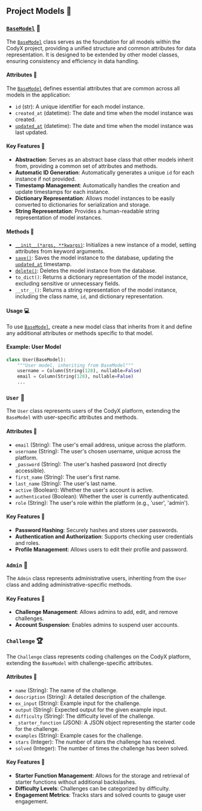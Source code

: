## Project Models :file_folder:

### [`BaseModel`](command:_github.copilot.openSymbolFromReferences?%5B%7B%22%24mid%22%3A1%2C%22path%22%3A%22%2Fhome%2F0xTariq%2Frepos%2FCodyX%2Fbackend%2Fmodels%2Fbase.py%22%2C%22scheme%22%3A%22file%22%7D%2C%7B%22line%22%3A12%2C%22character%22%3A6%7D%5D "backend/models/base.py") :floppy_disk:

The [`BaseModel`](command:_github.copilot.openSymbolFromReferences?%5B%7B%22%24mid%22%3A1%2C%22path%22%3A%22%2Fhome%2F0xTariq%2Frepos%2FCodyX%2Fbackend%2Fmodels%2Fbase.py%22%2C%22scheme%22%3A%22file%22%7D%2C%7B%22line%22%3A12%2C%22character%22%3A6%7D%5D "backend/models/base.py") class serves as the foundation for all models within the CodyX project, providing a unified structure and common attributes for data representation. It is designed to be extended by other model classes, ensuring consistency and efficiency in data handling.

#### Attributes :bookmark_tabs:
The [`BaseModel`](command:_github.copilot.openSymbolFromReferences?%5B%7B%22%24mid%22%3A1%2C%22path%22%3A%22%2Fhome%2F0xTariq%2Frepos%2FCodyX%2Fbackend%2Fmodels%2Fbase.py%22%2C%22scheme%22%3A%22file%22%7D%2C%7B%22line%22%3A12%2C%22character%22%3A6%7D%5D "backend/models/base.py") defines essential attributes that are common across all models in the application:
- `id` (str): A unique identifier for each model instance.
- `created_at` (datetime): The date and time when the model instance was created.
- [`updated_at`](command:_github.copilot.openSymbolFromReferences?%5B%7B%22%24mid%22%3A1%2C%22path%22%3A%22%2Fhome%2F0xTariq%2Frepos%2FCodyX%2Fbackend%2Fmodels%2Fuser.py%22%2C%22scheme%22%3A%22file%22%7D%2C%7B%22line%22%3A47%2C%22character%22%3A13%7D%5D "backend/models/user.py") (datetime): The date and time when the model instance was last updated.

#### Key Features :key:
- **Abstraction**: Serves as an abstract base class that other models inherit from, providing a common set of attributes and methods.
- **Automatic ID Generation**: Automatically generates a unique `id` for each instance if not provided.
- **Timestamp Management**: Automatically handles the creation and update timestamps for each instance.
- **Dictionary Representation**: Allows model instances to be easily converted to dictionaries for serialization and storage.
- **String Representation**: Provides a human-readable string representation of model instances.

#### Methods :wrench:
- [`__init__(*args, **kwargs)`](command:_github.copilot.openSymbolFromReferences?%5B%7B%22%24mid%22%3A1%2C%22path%22%3A%22%2Fhome%2F0xTariq%2Frepos%2FCodyX%2Fbackend%2Fmodels%2Fchallenge.py%22%2C%22scheme%22%3A%22file%22%7D%2C%7B%22line%22%3A20%2C%22character%22%3A8%7D%5D "backend/models/challenge.py"): Initializes a new instance of a model, setting attributes from keyword arguments.
- [`save()`](command:_github.copilot.openSymbolFromReferences?%5B%7B%22%24mid%22%3A1%2C%22path%22%3A%22%2Fhome%2F0xTariq%2Frepos%2FCodyX%2Fbackend%2Fmodels%2Fbase.py%22%2C%22scheme%22%3A%22file%22%7D%2C%7B%22line%22%3A52%2C%22character%22%3A8%7D%5D "backend/models/base.py"): Saves the model instance to the database, updating the [`updated_at`](command:_github.copilot.openSymbolFromReferences?%5B%7B%22%24mid%22%3A1%2C%22path%22%3A%22%2Fhome%2F0xTariq%2Frepos%2FCodyX%2Fbackend%2Fmodels%2Fuser.py%22%2C%22scheme%22%3A%22file%22%7D%2C%7B%22line%22%3A47%2C%22character%22%3A13%7D%5D "backend/models/user.py") timestamp.
- [`delete()`](command:_github.copilot.openSymbolFromReferences?%5B%7B%22%24mid%22%3A1%2C%22path%22%3A%22%2Fhome%2F0xTariq%2Frepos%2FCodyX%2Fbackend%2Fmodels%2Fbase.py%22%2C%22scheme%22%3A%22file%22%7D%2C%7B%22line%22%3A59%2C%22character%22%3A8%7D%5D "backend/models/base.py"): Deletes the model instance from the database.
- `to_dict()`: Returns a dictionary representation of the model instance, excluding sensitive or unnecessary fields.
- `__str__()`: Returns a string representation of the model instance, including the class name, `id`, and dictionary representation.

#### Usage :computer:
To use [`BaseModel`](command:_github.copilot.openSymbolFromReferences?%5B%7B%22%24mid%22%3A1%2C%22path%22%3A%22%2Fhome%2F0xTariq%2Frepos%2FCodyX%2Fbackend%2Fmodels%2Fbase.py%22%2C%22scheme%22%3A%22file%22%7D%2C%7B%22line%22%3A12%2C%22character%22%3A6%7D%5D "backend/models/base.py"), create a new model class that inherits from it and define any additional attributes or methods specific to that model.

#### Example: User Model
```python
class User(BaseModel):
    """User model, inheriting from BaseModel"""
    username = Column(String(128), nullable=False)
    email = Column(String(128), nullable=False)
    ...
```

### `User` :bust_in_silhouette:

The `User` class represents users of the CodyX platform, extending the `BaseModel` with user-specific attributes and methods.

#### Attributes :bookmark_tabs:
- `email` (String): The user's email address, unique across the platform.
- `username` (String): The user's chosen username, unique across the platform.
- `_password` (String): The user's hashed password (not directly accessible).
- `first_name` (String): The user's first name.
- `last_name` (String): The user's last name.
- `active` (Boolean): Whether the user's account is active.
- `authenticated` (Boolean): Whether the user is currently authenticated.
- `role` (String): The user's role within the platform (e.g., 'user', 'admin').

#### Key Features :key:
- **Password Hashing**: Securely hashes and stores user passwords.
- **Authentication and Authorization**: Supports checking user credentials and roles.
- **Profile Management**: Allows users to edit their profile and password.

### `Admin` :crown:

The `Admin` class represents administrative users, inheriting from the `User` class and adding administrative-specific methods.

#### Key Features :key:
- **Challenge Management**: Allows admins to add, edit, and remove challenges.
- **Account Suspension**: Enables admins to suspend user accounts.

### `Challenge` :trophy:

The `Challenge` class represents coding challenges on the CodyX platform, extending the `BaseModel` with challenge-specific attributes.

#### Attributes :bookmark_tabs:
- `name` (String): The name of the challenge.
- `description` (String): A detailed description of the challenge.
- `ex_input` (String): Example input for the challenge.
- `output` (String): Expected output for the given example input.
- `difficulty` (String): The difficulty level of the challenge.
- `_starter_function` (JSON): A JSON object representing the starter code for the challenge.
- `examples` (String): Example cases for the challenge.
- `stars` (Integer): The number of stars the challenge has received.
- `solved` (Integer): The number of times the challenge has been solved.

#### Key Features :key:
- **Starter Function Management**: Allows for the storage and retrieval of starter functions without additional backslashes.
- **Difficulty Levels**: Challenges can be categorized by difficulty.
- **Engagement Metrics**: Tracks stars and solved counts to gauge user engagement.